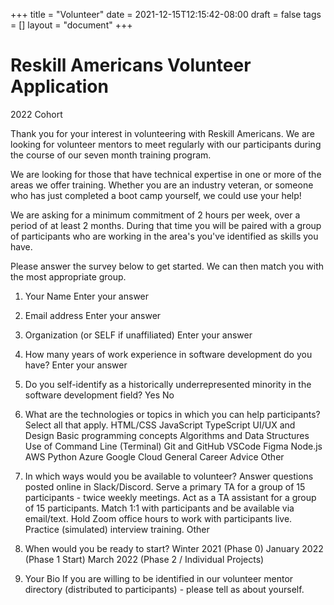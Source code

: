 +++
title = "Volunteer"
date = 2021-12-15T12:15:42-08:00
draft = false
tags = []
layout = "document"
+++

# Reskill Americans Volunteer Application
2022 Cohort

Thank you for your interest in volunteering with Reskill Americans.  We are looking for volunteer mentors to meet regularly with our participants during the course of our seven month training program.

We are looking for those that have technical expertise in one or more of the areas we offer training.  Whether you are an industry veteran, or someone who has just completed a boot camp yourself, we could use your help!

We are asking for a minimum commitment of 2 hours per week, over a period of at least 2 months.  During that time you will be paired with a group of participants who are working in the area's you've identified as skills you have.

Please answer the survey below to get started.  We can then match you with the most appropriate group.

1. Your Name
Enter your answer

2. Email address
Enter your answer

3. Organization
(or SELF if unaffiliated)
Enter your answer

4. How many years of work experience in software development do you have?
Enter your answer

5. Do you self-identify as a historically underrepresented minority in the software development field?
Yes
No

6. What are the technologies or topics in which you can help participants?
Select all that apply.
HTML/CSS
JavaScript
TypeScript
UI/UX and Design
Basic programming concepts
Algorithms and Data Structures
Use of Command Line (Terminal)
Git and GitHub
VSCode
Figma
Node.js
AWS
Python
Azure
Google Cloud
General Career Advice
Other

7. In which ways would you be available to volunteer?
Answer questions posted online in Slack/Discord.
Serve a primary TA for a group of 15 participants - twice weekly meetings.
Act as a TA assistant for a group of 15 participants.
Match 1:1 with participants and be available via email/text.
Hold Zoom office hours to work with participants live.
Practice (simulated) interview training.
Other

8. When would you be ready to start?
Winter 2021 (Phase 0)
January 2022 (Phase 1 Start)
March 2022 (Phase 2 / Individual Projects)

9. Your Bio
If you are willing to be identified in our volunteer mentor directory (distributed to participants) - please tell as about yourself.
